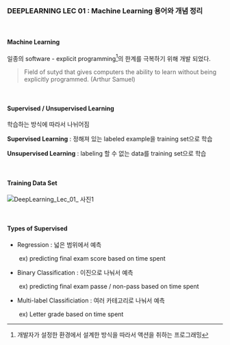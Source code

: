 ### DEEPLEARNING LEC 01 : Machine Learning 용어와 개념 정리

<br/>

#### Machine Learning

일종의 software - explicit programming[^1]의 한계를 극복하기 위해 개발 되었다.

[^1]:  개발자가 설정한 환경에서 설계한 방식을 따라서 액션을 취하는 프로그래밍

> Field of sutyd that gives computers the ability to learn without being explicitly programmed. (Arthur Samuel)

<br/>

#### Supervised / Unsupervised Learning

학습하는 방식에 따라서 나뉘어짐

**Supervised Learning** : 정해져 있는 labeled example을 training set으로 학습

**Unsupervised Learning** : labeling 할 수 없는 data를 training set으로 학습

<br/>

#### Training Data Set

![DeepLearning_Lec_01_ 사진1](https://user-images.githubusercontent.com/45492242/72896230-94289b80-3d62-11ea-854c-93d7959f6c7a.png)

<br/>

#### Types of Supervised

- Regression : 넓은 범위에서 예측

  ​					   ex) predicting final exam score based on time spent

- Binary Classification : 이진으로 나눠서 예측

  ​						ex) predicting final exam passe / non-pass based on time spent

- Multi-label Classificiation : 여러 카테고리로 나눠서 예측

  ​						ex) Letter grade based on time spent

